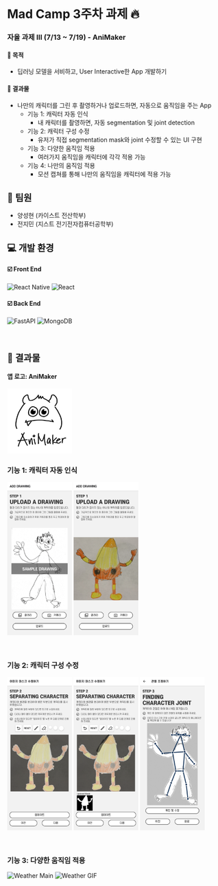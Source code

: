 # Mad Camp 3주차 과제 🔥

### 자율 과제 Ⅲ (7/13 ~ 7/19) - AniMaker
#### 📌 목적
- 딥러닝 모델을 서비하고, User Interactive한 App 개발하기

#### 🌟 결과물
- 나만의 캐릭터를 그린 후 촬영하거나 업로드하면, 자동으로 움직임을 주는 App
  - 기능 1: 캐릭터 자동 인식
    - 내 캐릭터를 촬영하면, 자동 segmentation 및 joint detection
  - 기능 2: 캐릭터 구성 수정
    - 유저가 직접 segmentation mask와 joint 수정할 수 있는 UI 구현
  - 기능 3: 다양한 움직임 적용 
    - 여러가지 움직임을 캐릭터에 각각 적용 가능
  - 기능 4: 나만의 움직임 적용
    - 모션 캡쳐를 통해 나만의 움직임을 캐릭터에 적용 가능 

👥 팀원
-------------
- 양성현 (카이스트 전산학부)
- 전지민 (지스트 전기전자컴퓨터공학부)


💻 개발 환경
-------------
#### ☑️ Front End
  ![React Native](https://img.shields.io/badge/react_native-%2320232a.svg?style=for-the-badge&logo=react&logoColor=%2361DAFB)
  ![React](https://img.shields.io/badge/react-%2320232a.svg?style=for-the-badge&logo=react&logoColor=%2361DAFB)

#### ☑️ Back End
  ![FastAPI](https://img.shields.io/badge/FastAPI-005571?style=for-the-badge&logo=fastapi)
  ![MongoDB](https://img.shields.io/badge/MongoDB-%234ea94b.svg?style=for-the-badge&logo=mongodb&logoColor=white)


<br>

💫 결과물
-------------
#### 앱 로고: AniMaker
<img src="/assets/AniMaker_logo.png" width="30%" alt="Logo"></img>


### 기능 1: 캐릭터 자동 인식

<img src="/screenshots/UploadImage_1.png" width="30%" alt="Upload Image 1"></img>
<img src="/screenshots/UploadImage_2.png" width="30%"  alt="Upload Image 2"></img>

<br>

### 기능 2: 캐릭터 구성 수정

<img src="/screenshots/EditMask_1.png" width="30%" alt="Edit Mask 1"></img>
<img src="/screenshots/EditMask_2.png" width="30%" alt="Edit Mask 2"></img>
<img src="/screenshots/EditJoint.png" width="30%" alt="Edit Joint"></img>

<br>

### 기능 3: 다양한 움직임 적용 

<img src="/Screenshots/Weather_main.png" width="30%" alt="Weather Main"></img>
<img src="/Screenshots/Weather.gif" width="30%" alt="Weather GIF"></img>
